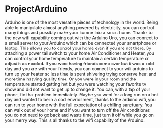 # ProjectArduino 

Arduino is one of the most versatile pieces of technology in the world. Being able to manipulate almost anything powered by electricity, you can control many things and possibly make your homne into a smart home. Thanks to the new wifi capability coming out with the Arduino Uno, you can connect to a small server to your Arduino which can be connected your smartphone or laptop. This allows you to control your home even if you are not there. By attaching a power tail switch to your home Air Conditioner and Heater, you can control your home temperature to maintain a certain temperature or adjust it as needed. If you were having friends come over but it was a cold day and you are with your friends, you can connect to your wifi arduino to turn up your heater so less time is spent shivering trying conserve heat and more time haaving quality time. Or you were in your room and the temperature started getting hot but you were watching your favorite tv show and did not want to get up to change it. You can, with a tap of your phone, fix that problem immediately. Maybe you went for a long run on a hot day and wanted to be in a cool envrionment, thanks to the arduino wifi, you can run to your home with the full expectation of a chilling sanctuary. You can walk out of your home and if you want to turn off the Air conditioner, you do not need to go back and waste time, just turn it off while you go on your merry way. This is all thanks to the wifi capability of the Arduino. 
